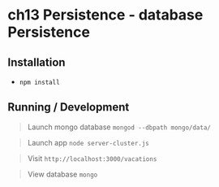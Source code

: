 ch13 Persistence - database Persistence
=========================

## Installation

* `npm install`

## Running / Development

> Launch mongo database `mongod --dbpath mongo/data/`

> Launch app `node server-cluster.js`

> Visit `http://localhost:3000/vacations`

> View database `mongo`

